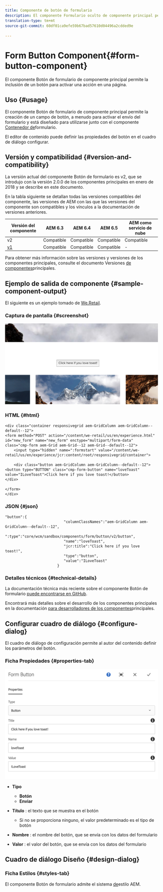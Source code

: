```yaml
---
title: Componente de botón de formulario
description: El componente Formulario oculto de componente principal permite incluir un campo oculto en un formulario.
translation-type: tm+mt
source-git-commit: 60df01ca9efe59b67bad57610d04496a2cdded9e

---
```



# Form Button Component{#form-button-component}

El componente Botón de formulario de componente principal permite la inclusión de un botón para activar una acción en una página.

## Uso {#usage}

El componente Botón de formulario de componente principal permite la creación de un campo de botón, a menudo para activar el envío del formulario y está diseñado para utilizarse junto con el componente [Contenedor de](form-container.md)formulario.

El editor de contenido puede definir las propiedades del botón en el cuadro de diálogo [](form-button.md)configurar.

## Versión y compatibilidad {#version-and-compatibility}

La versión actual del componente Botón de formulario es v2, que se introdujo con la versión 2.0.0 de los componentes principales en enero de 2018 y se describe en este documento.

En la tabla siguiente se detallan todas las versiones compatibles del componente, las versiones de AEM con las que las versiones del componente son compatibles y los vínculos a la documentación de versiones anteriores.

| Versión del componente | AEM 6.3 | AEM 6.4 | AEM 6.5 | AEM como servicio de nube |
|--- |--- |--- |--- |---|
| v2 | Compatible | Compatible | Compatible | Compatible |
| [v1](form-button-v1.md) | Compatible | Compatible | Compatible | - |

Para obtener más información sobre las versiones y versiones de los componentes principales, consulte el documento Versiones [de componentes](versions.md)principales.

## Ejemplo de salida de componente {#sample-component-output}

El siguiente es un ejemplo tomado de [We.Retail](https://helpx.adobe.com/experience-manager/6-5/sites/developing/using/we-retail.html).

### Captura de pantalla {#screenshot}

![](assets/screen_shot_2018-01-12at120021.png)

### HTML {#html}

```
<div class="container responsivegrid aem-GridColumn aem-GridColumn--default--12">
<form method="POST" action="/content/we-retail/us/en/experience.html" id="new_form" name="new_form" enctype="multipart/form-data" class="cmp-form aem-Grid aem-Grid--12 aem-Grid--default--12">
    <input type="hidden" name=":formstart" value="/content/we-retail/us/en/experience/jcr:content/root/responsivegrid/container">
    
    <div class="button aem-GridColumn aem-GridColumn--default--12">
<button type="BUTTON" class="cmp-form-button" name="loveToast" value="ILoveToast">Click here if you love toast!</button>
</div>

</form>
</div>
```

### JSON {#json}

```
"button":{  
                           "columnClassNames":"aem-GridColumn aem-GridColumn--default--12",
                           ":type":"core/wcm/sandbox/components/form/button/v2/button",
                           "name":"loveToast",
                           "jcr:title":"Click here if you love toast!",
                           "type":"button",
                           "value":"ILoveToast"
                        }
```

### Detalles técnicos {#technical-details}

La documentación técnica más reciente sobre el componente Botón de formulario [puede encontrarse en GitHub](https://adobe.com/go/aem_cmp_tech_form_button_v2).

Encontrará más detalles sobre el desarrollo de los componentes principales en la documentación [para desarrolladores de los componentes](developing.md)principales.

## Configurar cuadro de diálogo {#configure-dialog}

El cuadro de diálogo de configuración permite al autor del contenido definir los parámetros del botón.

### Ficha Propiedades {#properties-tab}

![](assets/screen_shot_2018-01-12at120433.png)

* **Tipo**

   * **Botón**
   * **Enviar**

* **Título** : el texto que se muestra en el botón

   * Si no se proporciona ninguno, el valor predeterminado es el tipo de botón

* **Nombre** : el nombre del botón, que se envía con los datos del formulario
* **Valor** : el valor del botón, que se envía con los datos del formulario

## Cuadro de diálogo Diseño {#design-dialog}

### Ficha Estilos {#styles-tab}

El componente Botón de formulario admite el sistema [de](authoring.md#component-styling)estilo AEM.
